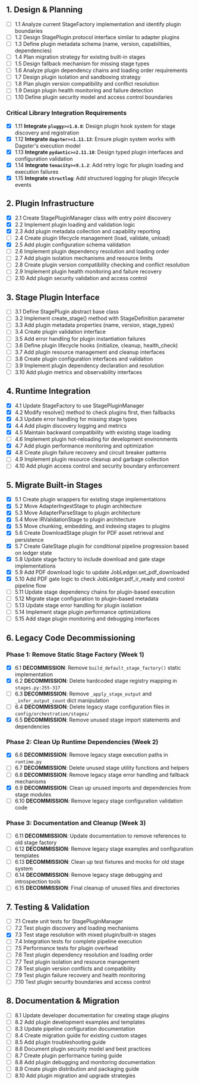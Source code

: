 ## 1. Design & Planning

- [ ] 1.1 Analyze current StageFactory implementation and identify plugin boundaries
- [ ] 1.2 Design StagePlugin protocol interface similar to adapter plugins
- [ ] 1.3 Define plugin metadata schema (name, version, capabilities, dependencies)
- [ ] 1.4 Plan migration strategy for existing built-in stages
- [ ] 1.5 Design fallback mechanism for missing stage types
- [ ] 1.6 Analyze plugin dependency chains and loading order requirements
- [ ] 1.7 Design plugin isolation and sandboxing strategy
- [ ] 1.8 Plan plugin version compatibility and conflict resolution
- [ ] 1.9 Design plugin health monitoring and failure detection
- [ ] 1.10 Define plugin security model and access control boundaries

### Critical Library Integration Requirements

- [x] 1.11 **Integrate `pluggy>=1.6.0`**: Design plugin hook system for stage discovery and registration
- [x] 1.12 **Integrate `dagster>=1.11.13`**: Ensure plugin system works with Dagster's execution model
- [x] 1.13 **Integrate `pydantic>=2.11.10`**: Design typed plugin interfaces and configuration validation
- [x] 1.14 **Integrate `tenacity>=9.1.2`**: Add retry logic for plugin loading and execution failures
- [x] 1.15 **Integrate `structlog`**: Add structured logging for plugin lifecycle events

## 2. Plugin Infrastructure

- [x] 2.1 Create StagePluginManager class with entry point discovery
- [x] 2.2 Implement plugin loading and validation logic
- [x] 2.3 Add plugin metadata collection and capability reporting
- [ ] 2.4 Create plugin lifecycle management (load, validate, unload)
- [x] 2.5 Add plugin configuration schema validation
- [ ] 2.6 Implement plugin dependency resolution and loading order
- [ ] 2.7 Add plugin isolation mechanisms and resource limits
- [ ] 2.8 Create plugin version compatibility checking and conflict resolution
- [ ] 2.9 Implement plugin health monitoring and failure recovery
- [ ] 2.10 Add plugin security validation and access control

## 3. Stage Plugin Interface

- [ ] 3.1 Define StagePlugin abstract base class
- [ ] 3.2 Implement create_stage() method with StageDefinition parameter
- [ ] 3.3 Add plugin metadata properties (name, version, stage_types)
- [ ] 3.4 Create plugin validation interface
- [ ] 3.5 Add error handling for plugin instantiation failures
- [ ] 3.6 Define plugin lifecycle hooks (initialize, cleanup, health_check)
- [ ] 3.7 Add plugin resource management and cleanup interfaces
- [ ] 3.8 Create plugin configuration interfaces and validation
- [ ] 3.9 Implement plugin dependency declaration and resolution
- [ ] 3.10 Add plugin metrics and observability interfaces

## 4. Runtime Integration

- [x] 4.1 Update StageFactory to use StagePluginManager
- [x] 4.2 Modify resolve() method to check plugins first, then fallbacks
- [x] 4.3 Update error handling for missing stage types
- [x] 4.4 Add plugin discovery logging and metrics
- [x] 4.5 Maintain backward compatibility with existing stage loading
- [ ] 4.6 Implement plugin hot-reloading for development environments
- [x] 4.7 Add plugin performance monitoring and optimization
- [x] 4.8 Create plugin failure recovery and circuit breaker patterns
- [ ] 4.9 Implement plugin resource cleanup and garbage collection
- [ ] 4.10 Add plugin access control and security boundary enforcement

## 5. Migrate Built-in Stages

- [x] 5.1 Create plugin wrappers for existing stage implementations
- [x] 5.2 Move AdapterIngestStage to plugin architecture
- [x] 5.3 Move AdapterParseStage to plugin architecture
- [x] 5.4 Move IRValidationStage to plugin architecture
- [x] 5.5 Move chunking, embedding, and indexing stages to plugins
- [x] 5.6 Create DownloadStage plugin for PDF asset retrieval and persistence
- [x] 5.7 Create GateStage plugin for conditional pipeline progression based on ledger state
- [x] 5.8 Update stage factory to include download and gate stage implementations
- [x] 5.9 Add PDF download logic to update JobLedger.set_pdf_downloaded
- [x] 5.10 Add PDF gate logic to check JobLedger.pdf_ir_ready and control pipeline flow
- [ ] 5.11 Update stage dependency chains for plugin-based execution
- [ ] 5.12 Migrate stage configuration to plugin-based metadata
- [ ] 5.13 Update stage error handling for plugin isolation
- [ ] 5.14 Implement stage plugin performance optimizations
- [ ] 5.15 Add stage plugin monitoring and debugging interfaces

## 6. Legacy Code Decommissioning

### Phase 1: Remove Static Stage Factory (Week 1)

- [x] 6.1 **DECOMMISSION**: Remove `build_default_stage_factory()` static implementation
- [x] 6.2 **DECOMMISSION**: Delete hardcoded stage registry mapping in `stages.py:255-317`
- [ ] 6.3 **DECOMMISSION**: Remove `_apply_stage_output` and `_infer_output_count` dict manipulation
- [ ] 6.4 **DECOMMISSION**: Delete legacy stage configuration files in `config/orchestration/stages/`
- [x] 6.5 **DECOMMISSION**: Remove unused stage import statements and dependencies

### Phase 2: Clean Up Runtime Dependencies (Week 2)

- [x] 6.6 **DECOMMISSION**: Remove legacy stage execution paths in `runtime.py`
- [ ] 6.7 **DECOMMISSION**: Delete unused stage utility functions and helpers
- [ ] 6.8 **DECOMMISSION**: Remove legacy stage error handling and fallback mechanisms
- [x] 6.9 **DECOMMISSION**: Clean up unused imports and dependencies from stage modules
- [ ] 6.10 **DECOMMISSION**: Remove legacy stage configuration validation code

### Phase 3: Documentation and Cleanup (Week 3)

- [ ] 6.11 **DECOMMISSION**: Update documentation to remove references to old stage factory
- [ ] 6.12 **DECOMMISSION**: Remove legacy stage examples and configuration templates
- [ ] 6.13 **DECOMMISSION**: Clean up test fixtures and mocks for old stage system
- [ ] 6.14 **DECOMMISSION**: Remove legacy stage debugging and introspection tools
- [ ] 6.15 **DECOMMISSION**: Final cleanup of unused files and directories

## 7. Testing & Validation

- [ ] 7.1 Create unit tests for StagePluginManager
- [ ] 7.2 Test plugin discovery and loading mechanisms
- [x] 7.3 Test stage resolution with mixed plugin/built-in stages
- [ ] 7.4 Integration tests for complete pipeline execution
- [ ] 7.5 Performance tests for plugin overhead
- [ ] 7.6 Test plugin dependency resolution and loading order
- [ ] 7.7 Test plugin isolation and resource management
- [ ] 7.8 Test plugin version conflicts and compatibility
- [ ] 7.9 Test plugin failure recovery and health monitoring
- [ ] 7.10 Test plugin security boundaries and access control

## 8. Documentation & Migration

- [ ] 8.1 Update developer documentation for creating stage plugins
- [ ] 8.2 Add plugin development examples and templates
- [ ] 8.3 Update pipeline configuration documentation
- [ ] 8.4 Create migration guide for existing custom stages
- [ ] 8.5 Add plugin troubleshooting guide
- [ ] 8.6 Document plugin security model and best practices
- [ ] 8.7 Create plugin performance tuning guide
- [ ] 8.8 Add plugin debugging and monitoring documentation
- [ ] 8.9 Create plugin distribution and packaging guide
- [ ] 8.10 Add plugin migration and upgrade strategies
